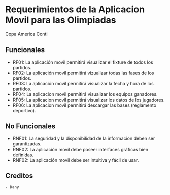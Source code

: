 # Requerimientos de la Aplicacion Movil para las Olimpiadas 
Copa America Conti

## Funcionales
- RF01: La aplicación movil permitirá visualizar el fixture de todos los partidos.
- RF02: La aplicación movil permitirá vizualizar todas las fases de los partidos.
- RF03: La aplicación movil permitirá visualizar la fecha y hora de los partidos.
- RF04: La aplicacion movil permitirá visualizar los equipos ganadores.
- RF05: La aplicacion movil permitirá visualizar los datos de los jugadores.
- RF06: La aplicacion movil permitirá descargar las bases (reglamento deportivo).

## No Funcionales
- RNF01: La seguridad y la disponibilidad de la informacion deben ser garantizadas.
- RNF02: La aplicación movil debe poseer interfaces gráficas bien definidas.
- RNF02: La aplicación movil debe ser intuitiva y fácil de usar.

## Creditos
    - Dany